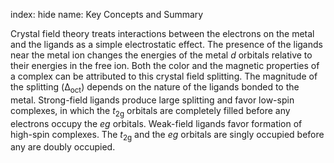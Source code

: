 index: hide
name: Key Concepts and Summary

Crystal field theory treats interactions between the electrons on the metal and the ligands as a simple electrostatic effect. The presence of the ligands near the metal ion changes the energies of the metal  *d* orbitals relative to their energies in the free ion. Both the color and the magnetic properties of a complex can be attributed to this crystal field splitting. The magnitude of the splitting (Δ<sub>oct</sub>) depends on the nature of the ligands bonded to the metal. Strong-field ligands produce large splitting and favor low-spin complexes, in which the  *t*<sub>2g</sub> orbitals are completely filled before any electrons occupy the  *eg* orbitals. Weak-field ligands favor formation of high-spin complexes. The  *t*<sub>2g</sub> and the  *eg* orbitals are singly occupied before any are doubly occupied.
